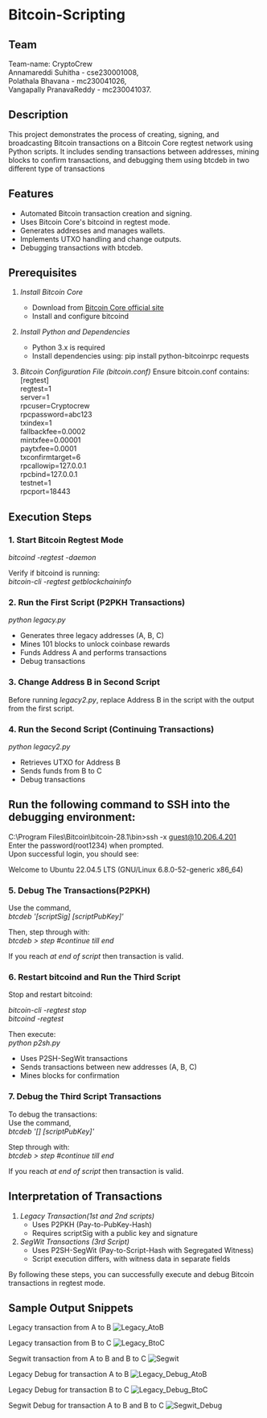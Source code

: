 # Bitcoin-Scripting

## Team
Team-name: CryptoCrew<br>
Annamareddi Suhitha - cse230001008,<br>
Polathala Bhavana - mc230041026,<br>
Vangapally PranavaReddy - mc230041037.

## Description

This project demonstrates the process of creating, signing, and broadcasting Bitcoin transactions on a Bitcoin Core regtest network using Python scripts. It includes sending transactions between addresses, mining blocks to confirm transactions, and debugging them using btcdeb in two different type of transactions

## Features

- Automated Bitcoin transaction creation and signing.
- Uses Bitcoin Core's bitcoind in regtest mode.
- Generates addresses and manages wallets.
- Implements UTXO handling and change outputs.
- Debugging transactions with btcdeb.

## Prerequisites

1. *Install Bitcoin Core*
   - Download from [Bitcoin Core official site](https://bitcoincore.org/)
   - Install and configure bitcoind
2. *Install Python and Dependencies*
   - Python 3.x is required
   - Install dependencies using:
     pip install python-bitcoinrpc requests
     
3. *Bitcoin Configuration File (bitcoin.conf)*
   Ensure bitcoin.conf contains:<br>
   [regtest]<br>
   regtest=1<br>
   server=1<br>
   rpcuser=Cryptocrew<br>
   rpcpassword=abc123<br>
   txindex=1<br>
   fallbackfee=0.0002<br>
   mintxfee=0.00001<br>
   paytxfee=0.0001<br>
   txconfirmtarget=6<br>
   rpcallowip=127.0.0.1<br>
   rpcbind=127.0.0.1<br>
   testnet=1<br>
   rpcport=18443
   

## Execution Steps

### 1. Start Bitcoin Regtest Mode
*bitcoind -regtest -daemon*

Verify if bitcoind is running:<br>
*bitcoin-cli -regtest getblockchaininfo*


### 2. Run the First Script (P2PKH Transactions)
*python legacy.py*

- Generates three legacy addresses (A, B, C)
- Mines 101 blocks to unlock coinbase rewards
- Funds Address A and performs transactions
- Debug transactions

### 3. Change Address B in Second Script

Before running *legacy2.py*, replace Address B in the script with the output from the first script.

### 4. Run the Second Script (Continuing Transactions)

*python legacy2.py*

- Retrieves UTXO for Address B
- Sends funds from B to C
- Debug transactions
## Run the following command to SSH into the debugging environment:

C:\Program Files\Bitcoin\bitcoin-28.1\bin>ssh -x guest@10.206.4.201<br>
Enter the password(root1234) when prompted.<br>
Upon successful login, you should see:

Welcome to Ubuntu 22.04.5 LTS (GNU/Linux 6.8.0-52-generic x86_64)

### 5. Debug The Transactions(P2PKH)
Use the command,<br>
*btcdeb '[scriptSig] [scriptPubKey]'*

Then, step through with:<br>
*btcdeb > step #continue till end*

If you reach *at end of script* then transaction is valid.


### 6. Restart bitcoind and Run the Third Script

Stop and restart bitcoind:

*bitcoin-cli -regtest stop*<br>
*bitcoind -regtest* 

Then execute:<br>
*python p2sh.py*

- Uses P2SH-SegWit transactions
- Sends transactions between new addresses (A, B, C)
- Mines blocks for confirmation

### 7. Debug the Third Script Transactions

To debug  the  transactions:<br>
Use the command,<br>
*btcdeb '[] [scriptPubKey]'*


Step through with:<br>
*btcdeb > step #continue till end*

If you reach *at end of script* then transaction is valid.



## Interpretation of Transactions

1. *Legacy Transaction(1st and 2nd scripts)*
   - Uses P2PKH (Pay-to-PubKey-Hash)
   - Requires scriptSig with a public key and signature
2. *SegWit Transactions (3rd Script)*
   - Uses P2SH-SegWit (Pay-to-Script-Hash with Segregated Witness)
   - Script execution differs, with witness data in separate fields

By following these steps, you can successfully execute and debug Bitcoin transactions in regtest mode.

## Sample Output Snippets
Legacy transaction from A to B
![Legacy_AtoB](Legacy.png)

Legacy transaction from B to C
![Legacy_BtoC](Legacy2.png)

Segwit transaction from A to B and B to C 
![Segwit](P2SH.png)

Legacy Debug for transaction A to B
![Legacy_Debug_AtoB](Legacydebug.png)

Legacy Debug for transaction B to C
![Legacy_Debug_BtoC](Legacy2debug.png)

Segwit Debug for transaction A to B and B to C
![Segwit_Debug](P2SHdebug.png)

